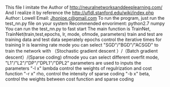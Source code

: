 This file I imitate the Author of http://neuralnetworksanddeeplearning.com/
And I realize it by reference the http://ufldl.stanford.edu/wiki/index.php
Author:	Lowell
Email:	Jhonjoe.c@gmail.com
To run the program, just run the test_nn.py file on your system
Recommended envoriment:
python2.7
numpy
You can run the test_nn.py to fast start
The main function is TrainNet, 
TrainNet(train,test,epochs, lr, mode, ofmode, parameters)
  train and test are training data and test data seperately
  epochs control the iterative times for training
  lr is learning rate
  mode you can select "SGD"/"BGD"/"ACSGD" to train the network with （Stochastic gradient descent
    ）/（Batch gradient descent）/(Sparse coding)
  ofmode you can select different overfit mode, "L1"/"L2"/"DP"/"DPL1"/"DPL2"
  parameters are used to inputs the parameters
    "-l x" lambda control the weights of regulrization and cost function
    "-r x" rho, control the intensity of sparse coding
    "-b x" beta, control the weights between cost function and sparse coding
